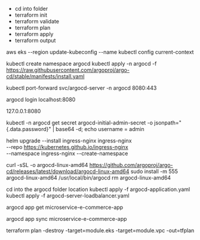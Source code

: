 <!-- Terraform -->
- cd into folder
- terraform init
- terraform validate
- terraform plan
- terraform apply
- terraform output

<!-- Update your kubeconfig file to use your EKS cluster -->
aws eks --region <your-region> update-kubeconfig --name <your-cluster-name>
kubectl config current-context

<!-- Configure Argocd amd add tp the cluster -->
kubectl create namespace argocd
kubectl apply -n argocd -f https://raw.githubusercontent.com/argoproj/argo-cd/stable/manifests/install.yaml
<!-- Expose Argo CD API Server: -->
kubectl port-forward svc/argocd-server -n argocd 8080:443
<!-- Log in to Argo CD: -->
argocd login localhost:8080
<!-- Go to localhost -->
127.0.0.1:8080
<!-- Get admin password -->
kubectl -n argocd get secret argocd-initial-admin-secret -o jsonpath="{.data.password}" | base64 -d; echo
username = admin


<!-- Installing Nginx Ingress Controller using helm -->
helm upgrade --install ingress-nginx ingress-nginx \
  --repo https://kubernetes.github.io/ingress-nginx \
  --namespace ingress-nginx --create-namespace


<!-- Install Argocd CLI -->
curl -sSL -o argocd-linux-amd64 https://github.com/argoproj/argo-cd/releases/latest/download/argocd-linux-amd64
sudo install -m 555 argocd-linux-amd64 /usr/local/bin/argocd
rm argocd-linux-amd64

<!-- Deploy the apllication to argocd -->
cd into the argocd folder location
kubectl apply -f argocd-application.yaml
kubectl apply -f argocd-server-loadbalancer.yaml

<!-- Verify that the Argo CD application has been created and is syncing correctly. -->
argocd app get microservice-e-commerce-app
<!-- Sync the application -->
argocd app sync microservice-e-commerce-app


<!-- Destroy EKS Cluster and VPC -->
terraform plan -destroy -target=module.eks -target=module.vpc -out=tfplan
